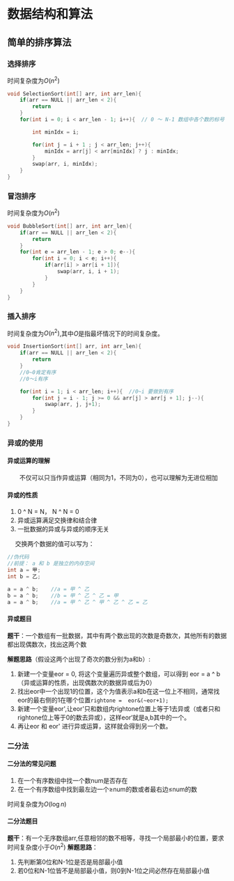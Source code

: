 # 数据结构和算法

## 简单的排序算法

### 选择排序

时间复杂度为$O(n^2)$

```c++
void SelectionSort(int[] arr, int arr_len){
    if(arr == NULL || arr_len < 2){
        return
    }
    for(int i = 0; i < arr_len - 1; i++){  // 0 ～ N-1 数组中各个数的标号

        int minIdx = i;

        for(int j = i + 1 ; j < arr_len; j++){
            minIdx = arr[j] < arr[minIdx] ? j : minIdx;
        }
        swap(arr, i, minIdx);
    }
}
```

### 冒泡排序

时间复杂度为$O(n^2)$

```c++
void BubbleSort(int[] arr, int arr_len){
    if(arr == NULL || arr_len < 2){
        return
    }
    for(int e = arr_len - 1; e > 0; e--){ 
        for(int i = 0; i < e; i++){
            if(arr[i] > arr[i + 1]){
                swap(arr, i, i + 1);
            }
        }
    }
}
```

### 插入排序

时间复杂度为$O(n^2)$,其中$O$是指最坏情况下的时间复杂度。

```c++
void InsertionSort(int[] arr, int arr_len){
    if(arr == NULL || arr_len < 2){
        return
    }
    //0~0肯定有序
    //0～i有序

    for(int i = 1; i < arr_len; i++){  //0~i 要做到有序
        for(int j = i - 1; j >= 0 && arr[j] > arr[j + 1]; j--){
            swap(arr, j, j+1);
        }
    }
}
```

### 异或的使用

#### 异或运算的理解

&emsp;&emsp;不仅可以只当作异或运算（相同为1，不同为0），也可以理解为无进位相加

#### 异或的性质

1. 0 ^ N = N， N ^ N = 0
2. 异或运算满足交换律和结合律
3. 一批数据的异或与异或的顺序无关

&emsp; 交换两个数据的值可以写为：

```c
//伪代码
//前提： a 和 b 是独立的内存空间
int a = 甲;
int b = 乙;

a = a ^ b;    //a = 甲 ^ 乙
b = a ^ b;    //b = 甲 ^ 乙 ^ 乙 = 甲
a = a ^ b;    //a = 甲 ^ 乙 ^ 甲 ^ 乙 ^ 乙 = 乙
```

#### 异或题目

**题干**：一个数组有一批数据，其中有两个数出现的次数是奇数次，其他所有的数据都出现偶数次，找出这两个数

**解题思路**（假设这两个出现了奇次的数分别为a和b）:

1. 新建一个变量eor = 0, 将这个变量遍历异或整个数组，可以得到 eor = a ^ b（异或运算的性质，出现偶数次的数据异或后为0）
2. 找出eor中一个出现1的位置，这个为值表示a和b在这一位上不相同，通常找eor的最右侧的1在哪个位置```rightone =  eor&(~eor+1);```
3. 新建一个变量eor',让eor'只和数组内rightone位置上等于1去异或（或者只和rightone位上等于0的数去异或），这样eor‘就是a,b其中的一个。
4. 再让eor 和 eor' 进行异或运算，这样就会得到另一个数。

### 二分法

#### 二分法的常见问题

1. 在一个有序数组中找一个数num是否存在
2. 在一个有序数组中找到最左边一个$\geq$num的数或者最右边$\leq$num的数

时间复杂度为$O(\log{n})$

#### 二分法题目

**题干**：有一个无序数组arr,任意相邻的数不相等，寻找一个局部最小的位置，要求时间复杂度小于$O(n^2)$
**解题思路**：

1. 先判断第0位和N-1位是否是局部最小值
2. 若0位和N-1位皆不是局部最小值，则0到N-1位之间必然存在局部最小值

